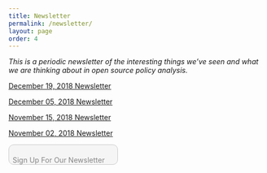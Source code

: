 ```yaml
---
title: Newsletter
permalink: /newsletter/
layout: page
order: 4
---
```


*This is a periodic newsletter of the interesting things we’ve seen and what we are thinking about in open source policy analysis.*

<p><a href="/newsletter12.19.2018/">December 19, 2018 Newsletter</a></p>

<p><a href="/newsletter12.05.2018/">December 05, 2018 Newsletter</a></p>

<p><a href="/newsletter11.15.2018/">November 15, 2018 Newsletter</a></p>

<p><a href="/newsletter11.02.2018/">November 02, 2018 Newsletter</a></p>
<p style="position:absolute;padding:8px">Sign Up For Our Newsletter</p><button style="width: 215px; height:40px;cursor: pointer; font-weight: bold; border-radius: 10px; border: 1px solid #999; font-size: 100%; position:absolute; opacity:.5;" type="submit" name="button" value="signup" onclick="location.href='/signup/'">
</button>





